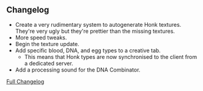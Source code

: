 ## Changelog

- Create a very rudimentary system to autogenerate Honk textures. They're very ugly but they're prettier than the
  missing textures.
- More speed tweaks.
- Begin the texture update.
- Add specific blood, DNA, and egg types to a creative tab.
    - This means that Honk types are now synchronised to the client from a dedicated server.
- Add a processing sound for the DNA Combinator.

[Full Changelog](https://github.com/JamCoreModding/Honk/compare/0.1.0-beta.8...0.1.0-beta.9)
